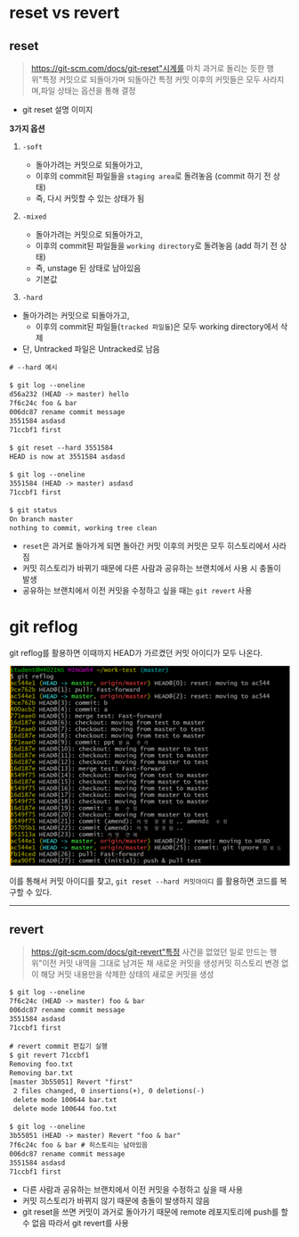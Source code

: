 # **reset vs revert**

## **reset**

> https://git-scm.com/docs/git-reset"시계를 마치 과거로 돌리는 듯한 행위"특정 커밋으로 되돌아가며 되돌아간 특정 커밋 이후의 커밋들은 모두 사라지며,파일 상태는 옵션을 통해 결정

- git reset 설명 이미지

**3가지 옵션**

1. ```
   -soft
   ```

   - 돌아가려는 커밋으로 되돌아가고,
   - 이후의 commit된 파일들을 `staging area`로 돌려놓음 (commit 하기 전 상태)
   - 즉, 다시 커밋할 수 있는 상태가 됨

2. ```
   -mixed
   ```

   - 돌아가려는 커밋으로 되돌아가고,
   - 이후의 commit된 파일들을 `working directory`로 돌려놓음 (add 하기 전 상태)
   - 즉, unstage 된 상태로 남아있음
   - 기본값

3. `-hard`

- 돌아가려는 커밋으로 되돌아가고,
  - 이후의 commit된 파일들(`tracked 파일들`)은 모두 working directory에서 삭제
- 단, Untracked 파일은 Untracked로 남음

```
# --hard 예시

$ git log --oneline
d56a232 (HEAD -> master) hello
7f6c24c foo & bar
006dc87 rename commit message
3551584 asdasd
71ccbf1 first

$ git reset --hard 3551584
HEAD is now at 3551584 asdasd

$ git log --oneline
3551584 (HEAD -> master) asdasd
71ccbf1 first

$ git status
On branch master
nothing to commit, working tree clean
```

- `reset`은 과거로 돌아가게 되면 돌아간 커밋 이후의 커밋은 모두 히스토리에서 사라짐
- 커밋 히스토리가 바뀌기 때문에 다른 사람과 공유하는 브랜치에서 사용 시 충돌이 발생
- 공유하는 브랜치에서 이전 커밋을 수정하고 싶을 때는 `git revert` 사용

# git reflog

git reflog를 활용하면 이때까지 HEAD가 가르켰던 커밋 아이디가 모두 나온다.

![Untitled](HOW%20TO%20GITHUB%209.git_reset.assets/Untitled.png)

이를 통해서 커밋 아이디를 찾고, `git reset --hard 커밋아이디` 를 활용하면 코드를 복구할 수 있다.

------

## **revert**

> https://git-scm.com/docs/git-revert"특정 사건을 없었던 일로 만드는 행위"이전 커밋 내역을 그대로 남겨둔 채 새로운 커밋을 생성커밋 히스토리 변경 없이 해당 커밋 내용만을 삭제한 상태의 새로운 커밋을 생성

```
$ git log --oneline
7f6c24c (HEAD -> master) foo & bar
006dc87 rename commit message
3551584 asdasd
71ccbf1 first

# revert commit 편집기 실행
$ git revert 71ccbf1
Removing foo.txt
Removing bar.txt
[master 3b55051] Revert "first"
 2 files changed, 0 insertions(+), 0 deletions(-)
 delete mode 100644 bar.txt
 delete mode 100644 foo.txt

$ git log --oneline
3b55051 (HEAD -> master) Revert "foo & bar"
7f6c24c foo & bar # 히스토리는 남아있음
006dc87 rename commit message
3551584 asdasd
71ccbf1 first
```

- 다른 사람과 공유하는 브랜치에서 이전 커밋을 수정하고 싶을 때 사용
- 커밋 히스토리가 바뀌지 않기 때문에 충돌이 발생하지 않음
- git reset을 쓰면 커밋이 과거로 돌아가기 때문에 remote 레포지토리에 push를 할 수 없음 따라서 git revert를 사용

